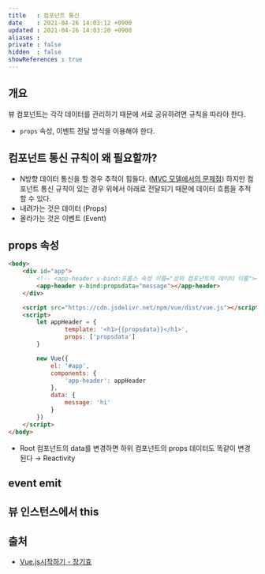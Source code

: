 ```yaml
---
title   : 컴포넌트 통신
date    : 2021-04-26 14:03:12 +0900
updated : 2021-04-26 14:03:20 +0900
aliases : 
private : false
hidden  : false
showReferences : true
---
```


## 개요 
뷰 컴포넌트는 각각 데이터를 관리하기 때문에 서로 공유하려면 규칙을 따라야 한다.  
- `props` 속성, 이벤트 전달 방식을 이용해야 한다.  

## 컴포넌트 통신 규칙이 왜 필요할까?
- N방향 데이터 통신을 할 경우 추적이 힘들다. ([MVC 모델에서의 문제점](https://facebook.github.io/flux/docs/in-depth-overview/)) 하지만 컴포넌트 통신 규칙이 있는 경우 위에서 아래로 전달되기 때문에 데이터 흐름을 추적할 수 있다. 
- 내려가는 것은 데이터 (Props)
- 올라가는 것은 이벤트 (Event)

## props 속성
```html
<body>
    <div id="app">
        <!-- <app-header v-bind:프롭스 속성 이름="상위 컴포넌트의 데이터 이름"></app-header> -->
        <app-header v-bind:propsdata="message"></app-header>
    </div>

    <script src="https://cdn.jsdelivr.net/npm/vue/dist/vue.js"></script>
    <script>
        let appHeader = {
                template: '<h1>{{propsdata}}</h1>',
                props: ['propsdata']
        }

        new Vue({
            el: '#app',
            components: {
                'app-header': appHeader
            },
            data: {
                message: 'hi'
            }
        })
    </script>
</body>
```  
- Root 컴포넌트의 data를 변경하면 하위 컴포넌트의 props 데이터도 똑같이 변경된다 → Reactivity  

## event emit 

## 뷰 인스턴스에서 this 
 
## 출처 
- [Vue.js시작하기 - 장기효](https://inf.run/SwGd)